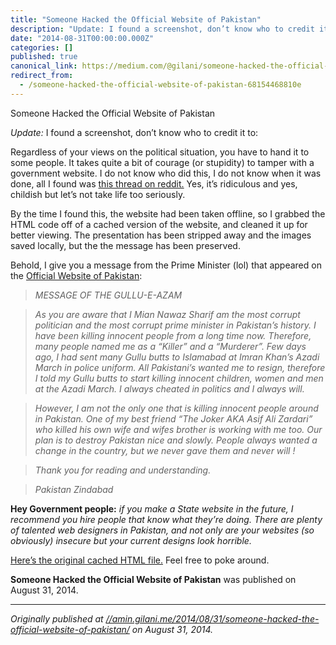 ```yaml
---
title: "Someone Hacked the Official Website of Pakistan"
description: "Update: I found a screenshot, don’t know who to credit it to:"
date: "2014-08-31T00:00:00.000Z"
categories: []
published: true
canonical_link: https://medium.com/@gilani/someone-hacked-the-official-website-of-pakistan-68154468810e
redirect_from:
  - /someone-hacked-the-official-website-of-pakistan-68154468810e
---
```


Someone Hacked the Official Website of Pakistan

_Update:_ I found a screenshot, don’t know who to credit it to:

Regardless of your views on the political situation, you have to hand it to some people. It takes quite a bit of courage (or stupidity) to tamper with a government website. I do not know who did this, I do not know when it was done, all I found was [this thread on reddit.](http://www.reddit.com/r/pakistan/comments/2f3fry/) Yes, it’s ridiculous and yes, childish but let’s not take life too seriously.

By the time I found this, the website had been taken offline, so I grabbed the HTML code off of a cached version of the website, and cleaned it up for better viewing. The presentation has been stripped away and the images saved locally, but the the message has been preserved.

Behold, I give you a message from the Prime Minister (lol) that appeared on the [Official Website of Pakistan](http://pakistan.gov.pk/):

> _MESSAGE OF THE GULLU-E-AZAM_

> _As you are aware that I Mian Nawaz Sharif am the most corrupt politician and the most corrupt prime minister in Pakistan’s history. I have been killing innocent people from a long time now. Therefore, many people named me as a “Killer” and a “Murderer”. Few days ago, I had sent many Gullu butts to Islamabad at Imran Khan’s Azadi March in police uniform. All Pakistani’s wanted me to resign, therefore I told my Gullu butts to start killing innocent children, women and men at the Azadi March. I always cheated in politics and I always will._

> _However, I am not the only one that is killing innocent people around in Pakistan. One of my best friend “The Joker AKA Asif Ali Zardari” who killed his own wife and wifes brother is working with me too. Our plan is to destroy Pakistan nice and slowly. People always wanted a change in the country, but we never gave them and never will !_

> _Thank you for reading and understanding._

> _Pakistan Zindabad_

**Hey Government people:** _if you make a State website in the future, I recommend you hire people that know what they’re doing. There are plenty of talented web designers in Pakistan, and not only are your websites (so obviously) insecure but your current designs look horrible._

[Here’s the original cached HTML file.](https://amin.gilani.me/media/2014-09-01-someone-hacked-the-official-website-of-pakistan/pakistan.gov.pk.31.8.2014.txt) Feel free to poke around.

**Someone Hacked the Official Website of Pakistan** was published on August 31, 2014.

---

_Originally published at_ [_//amin.gilani.me/2014/08/31/someone-hacked-the-official-website-of-pakistan/_](//amin.gilani.me/2014/08/31/someone-hacked-the-official-website-of-pakistan/) _on August 31, 2014._
